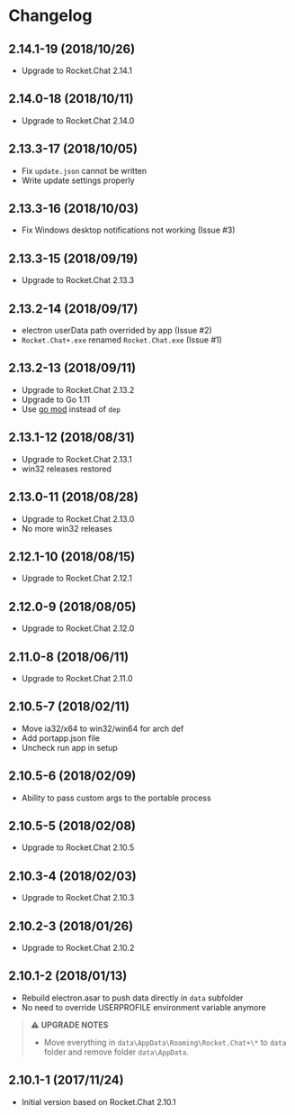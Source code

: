 # Changelog

## 2.14.1-19 (2018/10/26)

* Upgrade to Rocket.Chat 2.14.1

## 2.14.0-18 (2018/10/11)

* Upgrade to Rocket.Chat 2.14.0

## 2.13.3-17 (2018/10/05)

* Fix `update.json` cannot be written
* Write update settings properly

## 2.13.3-16 (2018/10/03)

* Fix Windows desktop notifications not working (Issue #3)

## 2.13.3-15 (2018/09/19)

* Upgrade to Rocket.Chat 2.13.3

## 2.13.2-14 (2018/09/17)

* electron userData path overrided by app (Issue #2)
* `Rocket.Chat+.exe` renamed `Rocket.Chat.exe` (Issue #1)

## 2.13.2-13 (2018/09/11)

* Upgrade to Rocket.Chat 2.13.2
* Upgrade to Go 1.11
* Use [go mod](https://golang.org/cmd/go/#hdr-Module_maintenance) instead of `dep`

## 2.13.1-12 (2018/08/31)

* Upgrade to Rocket.Chat 2.13.1
* win32 releases restored

## 2.13.0-11 (2018/08/28)

* Upgrade to Rocket.Chat 2.13.0
* No more win32 releases

## 2.12.1-10 (2018/08/15)

* Upgrade to Rocket.Chat 2.12.1

## 2.12.0-9 (2018/08/05)

* Upgrade to Rocket.Chat 2.12.0

## 2.11.0-8 (2018/06/11)

* Upgrade to Rocket.Chat 2.11.0

## 2.10.5-7 (2018/02/11)

* Move ia32/x64 to win32/win64 for arch def
* Add portapp.json file
* Uncheck run app in setup

## 2.10.5-6 (2018/02/09)

* Ability to pass custom args to the portable process

## 2.10.5-5 (2018/02/08)

* Upgrade to Rocket.Chat 2.10.5

## 2.10.3-4 (2018/02/03)

* Upgrade to Rocket.Chat 2.10.3

## 2.10.2-3 (2018/01/26)

* Upgrade to Rocket.Chat 2.10.2

## 2.10.1-2 (2018/01/13)

* Rebuild electron.asar to push data directly in `data` subfolder
* No need to override USERPROFILE environment variable anymore

> :warning: **UPGRADE NOTES**
> * Move everything in `data\AppData\Roaming\Rocket.Chat+\*` to `data` folder and remove folder `data\AppData`.

## 2.10.1-1 (2017/11/24)

* Initial version based on Rocket.Chat 2.10.1
